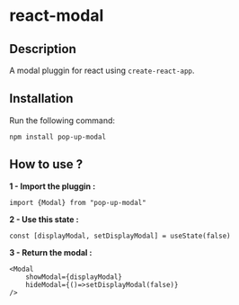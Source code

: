 # react-modal

## Description

A modal pluggin for react using `create-react-app`.

## Installation

Run the following command:

`npm install pop-up-modal`

## How to use ?

**1 - Import the pluggin :**

`import {Modal} from "pop-up-modal"`

**2 - Use this state :**

`const [displayModal, setDisplayModal] = useState(false)`

**3 - Return the modal :**

```
<Modal
    showModal={displayModal}
    hideModal={()=>setDisplayModal(false)}
/>
```
